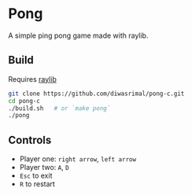 # Pong

A simple ping pong game made with raylib.

## Build

Requires [raylib](https://www.raylib.com/)

```sh
git clone https://github.com/diwasrimal/pong-c.git
cd pong-c
./build.sh   # or `make pong`
./pong
```

## Controls
* Player one: `right arrow`, `left arrow`
* Player two: `A`, `D`
* `Esc` to exit
* `R` to restart
